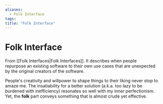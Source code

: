 ```yaml
---
aliases:
  - Folk Interface
tags:
title: "Folk Interface"
---
```


# Folk Interface

From [[Folk Interfaces|Folk Interfaces]]. It describes when people repurpose an existing software to their own use cases that are unexpected by the original creators of the software.

People's creativity and willpower to shape things to their liking never stop to amaze me. The insatiability for a better solution (a.k.a. too lazy to be burdened with inefficiency) resonates so well with my inner perfectionism. Yet, the **folk** part conveys something that is almost crude yet effective.